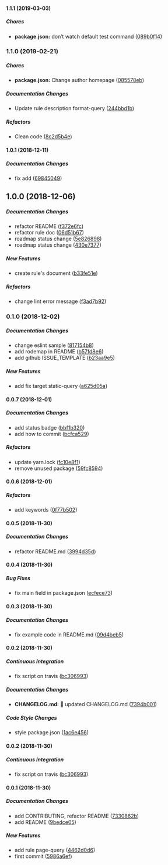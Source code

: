 #### 1.1.1 (2019-03-03)

##### Chores

* **package.json:**  don’t watch default test command ([089b0f14](https://github.com/gridsome/eslint-plugin-gridsome/commit/089b0f1410b4ed1d844359d4aea2b1d81d3fb6d5))

### 1.1.0 (2019-02-21)

##### Chores

* **package.json:**  Change author homepage ([085578eb](https://github.com/gridsome/eslint-plugin-gridsome/commit/085578eb5dcbeea752ebd72fff94ce1a74331de3))

##### Documentation Changes

*  Update rule description format-query ([244bbd1b](https://github.com/gridsome/eslint-plugin-gridsome/commit/244bbd1b0520d8a58b5482a2139797890b8974d8))

##### Refactors

*  Clean code ([8c2d5b4e](https://github.com/gridsome/eslint-plugin-gridsome/commit/8c2d5b4e6c0339a1f6d1e6b5efb9ec9182972192))

#### 1.0.1 (2018-12-11)

##### Documentation Changes

*  fix add ([69845049](https://github.com/gridsome/eslint-plugin-gridsome/commit/69845049bfd139992e1daf4a149bcc56eba639b4))

## 1.0.0 (2018-12-06)

##### Documentation Changes

*  refactor README ([f372e6fc](https://github.com/tyankatsu0105/eslint-plugin-gridsome/commit/f372e6fc6bc24c3d79a86663e348ec43e16d7c8c))
*  refactor rule doc ([06d51b67](https://github.com/tyankatsu0105/eslint-plugin-gridsome/commit/06d51b679e8b4baee124bc886c1ac3e37b85a372))
*  roadmap status change ([5e826898](https://github.com/tyankatsu0105/eslint-plugin-gridsome/commit/5e8268989bc1a69d1e5f6f7e5be026332e25737b))
*  roadmap status change ([430e7377](https://github.com/tyankatsu0105/eslint-plugin-gridsome/commit/430e7377607379161d3684b8f02363568baf79b1))

##### New Features

*  create rule's document ([b33fe51e](https://github.com/tyankatsu0105/eslint-plugin-gridsome/commit/b33fe51ea885b22a07e1bfb251b1d9a2c3202ac8))

##### Refactors

*  change lint error message ([f3ad7b92](https://github.com/tyankatsu0105/eslint-plugin-gridsome/commit/f3ad7b92c3437f31b896c59632010162d79c8608))

### 0.1.0 (2018-12-02)

##### Documentation Changes

*  change eslint sample ([817154b8](https://github.com/tyankatsu0105/eslint-plugin-gridsome/commit/817154b835fca464810c4c7231b7ead7bdb87e5c))
*  add rodemap in README ([b57fd8e6](https://github.com/tyankatsu0105/eslint-plugin-gridsome/commit/b57fd8e6ad334e6a2ddc15d8d41e9bcf644526d7))
*  add github ISSUE_TEMPLATE ([b23aa9e5](https://github.com/tyankatsu0105/eslint-plugin-gridsome/commit/b23aa9e5994cf69f526aaa7ce38f5e5d6546eee9))

##### New Features

*  add fix target static-query ([a625d05a](https://github.com/tyankatsu0105/eslint-plugin-gridsome/commit/a625d05a66030af4bd8388a70117b1f0af829d9a))

#### 0.0.7 (2018-12-01)

##### Documentation Changes

*  add status badge ([bbf1b320](https://github.com/tyankatsu0105/eslint-plugin-gridsome/commit/bbf1b320874c7b1d19034f2c445c8523fe0bf7ce))
*  add how to commit ([bcfca529](https://github.com/tyankatsu0105/eslint-plugin-gridsome/commit/bcfca5297e76d5a2a71370018068f9a4c2684691))

##### Refactors

*  update yarn.lock ([fc10e8f1](https://github.com/tyankatsu0105/eslint-plugin-gridsome/commit/fc10e8f1bb4fc33e5ca5a7ddc45ca28f851e1d96))
*  remove unused package ([59fc8594](https://github.com/tyankatsu0105/eslint-plugin-gridsome/commit/59fc85947035a99ceaafab4c23ad73e7361b4dcc))

#### 0.0.6 (2018-12-01)

##### Refactors

*  add keywords ([0f77b502](https://github.com/tyankatsu0105/eslint-plugin-gridsome/commit/0f77b5029370685d19eaaf0db77bea0745f90862))

#### 0.0.5 (2018-11-30)

##### Documentation Changes

*  refactor README.md ([3994d35d](https://github.com/tyankatsu0105/eslint-plugin-gridsome/commit/3994d35d844a6358d389ff43d18a5e0dd7963976))

#### 0.0.4 (2018-11-30)

##### Bug Fixes

*  fix main field in package.json ([ecfece73](https://github.com/tyankatsu0105/eslint-plugin-gridsome/commit/ecfece73a308eaadc7f9c5e88b2fa4e40aa1f1a0))

#### 0.0.3 (2018-11-30)

##### Documentation Changes

*  fix example code in README.md ([09d4beb5](https://github.com/tyankatsu0105/eslint-plugin-gridsome/commit/09d4beb55913fb634ddab70e1576282fa46c143e))

#### 0.0.2 (2018-11-30)

##### Continuous Integration

*  fix script on travis ([bc306993](https://github.com/tyankatsu0105/eslint-plugin-gridsome/commit/bc3069938fa7f805f8dcc290a67cbf41e9248597))

##### Documentation Changes

* **CHANGELOG.md:**  :bookmark: updated CHANGELOG.md ([7394b001](https://github.com/tyankatsu0105/eslint-plugin-gridsome/commit/7394b0011522b97633c04f30e2491b707e877b59))

##### Code Style Changes

*  style package.json ([1ac6e456](https://github.com/tyankatsu0105/eslint-plugin-gridsome/commit/1ac6e4561b798617f287fad1c26b11db22b514b2))

#### 0.0.2 (2018-11-30)

##### Continuous Integration

*  fix script on travis ([bc306993](https://github.com/tyankatsu0105/eslint-plugin-gridsome/commit/bc3069938fa7f805f8dcc290a67cbf41e9248597))

#### 0.0.1 (2018-11-30)

##### Documentation Changes

*  add CONTRIBUTING, refactor README ([7330862b](https://github.com/tyankatsu0105/eslint-plugin-gridsome/commit/7330862b2efc3c96a743e4ee1668271b3a81a978))
*  add README ([9bedce05](https://github.com/tyankatsu0105/eslint-plugin-gridsome/commit/9bedce05051a2478910e458f7e6bfe286c937b66))

##### New Features

*  add rule page-query ([4462d0d6](https://github.com/tyankatsu0105/eslint-plugin-gridsome/commit/4462d0d69187f7991cafa69099522079203a6605))
*  first commit ([5986a6ef](https://github.com/tyankatsu0105/eslint-plugin-gridsome/commit/5986a6efe04cf7dc84b9b3f93d700c42b9a229c5))

